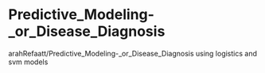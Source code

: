 # Predictive_Modeling-_or_Disease_Diagnosis
arahRefaatt/Predictive_Modeling-_or_Disease_Diagnosis using logistics and svm models
